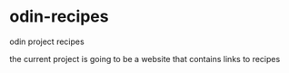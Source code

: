 # odin-recipes
odin project recipes

the current project is going to be a website that contains links to recipes